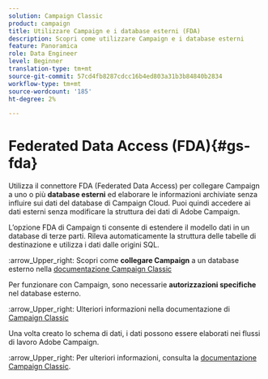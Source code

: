 ```yaml
---
solution: Campaign Classic
product: campaign
title: Utilizzare Campaign e i database esterni (FDA)
description: Scopri come utilizzare Campaign e i database esterni
feature: Panoramica
role: Data Engineer
level: Beginner
translation-type: tm+mt
source-git-commit: 57cd4fb8287cdcc16b4ed803a31b3b84840b2834
workflow-type: tm+mt
source-wordcount: '185'
ht-degree: 2%

---
```


# Federated Data Access (FDA){#gs-fda}

Utilizza il connettore FDA (Federated Data Access) per collegare Campaign a uno o più **database esterni** ed elaborare le informazioni archiviate senza influire sui dati del database di Campaign Cloud. Puoi quindi accedere ai dati esterni senza modificare la struttura dei dati di Adobe Campaign.

L’opzione FDA di Campaign ti consente di estendere il modello dati in un database di terze parti. Rileva automaticamente la struttura delle tabelle di destinazione e utilizza i dati dalle origini SQL.

:arrow_Upper_right: Scopri come **collegare Campaign** a un database esterno nella [documentazione Campaign Classic](https://experienceleague.adobe.com/docs/campaign-classic/using/installing-campaign-classic/accessing-external-database/configure-fda/config-databases/configure-fda.html)

Per funzionare con Campaign, sono necessarie **autorizzazioni specifiche** nel database esterno.

:arrow_Upper_right: Ulteriori informazioni nella documentazione di [Campaign Classic](https://experienceleague.adobe.com/docs/campaign-classic/using/installing-campaign-classic/accessing-external-database/configure-fda/remote-database-access-rights.html)

Una volta creato lo schema di dati, i dati possono essere elaborati nei flussi di lavoro Adobe Campaign.

:arrow_Upper_right: Per ulteriori informazioni, consulta la [documentazione Campaign Classic](https://experienceleague.adobe.com/docs/campaign-classic/using/automating-with-workflows/advanced-management/accessing-an-external-database--fda-.html).